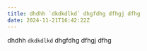 ```yaml
---
title: dhdhh `dkdkdlkd` dhgfdhg dfhgj dfhg
date: 2024-11-21T16:42:22Z
---
```

dhdhh `dkdkdlkd` dhgfdhg dfhgj dfhg